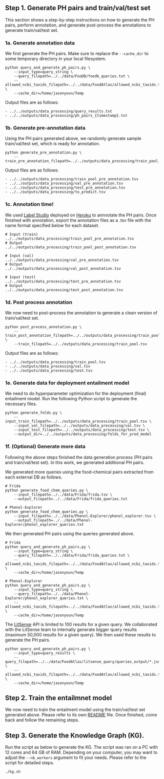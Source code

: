 ## Step 1. Generate PH pairs and train/val/test set

This section shows a step-by-step instructions on how to generate the PH pairs, perform annotation, and generate post-process the annotations to generate train/val/test set.

### 1a. Generate annotation data

We first generate the PH pairs. Make sure to replace the `--cache_dir` to some temporary directory in your local filesystem.
```
python query_and_generate_ph_pairs.py \
    --input_type=query_string \
    --query_filepath=../../data/FooDB/foodb_queries.txt \
    --allowed_ncbi_taxids_filepath=../../data/FoodAtlas/allowed_ncbi_taxids.tsv \
    --cache_dir=/home/jasonyoun/Temp
```

Output files are as follows:
```
- ../../outputs/data_processing/query_results.txt
- ../../outputs/data_processing/ph_pairs_{timestamp}.txt
```

### 1b. Generate pre-annotation data

Using the PH pairs generated above, we randomly generate sample train/val/test set, which is ready for annotation.
```
python generate_pre_annotation.py \
    --train_pre_annotation_filepath=../../outputs/data_processing/train_pool_pre_annotation.tsv
```

Output files are as follows:
```
- ../../outputs/data_processing/train_pool_pre_annotation.tsv
- ../../outputs/data_processing/val_pre_annotation.tsv
- ../../outputs/data_processing/test_pre_annotation.tsv
- ../../outputs/data_processing/to_predict.tsv
```

### 1c. Annotation time!

We used [Label Studio](https://labelstud.io/) deployed on [Heroku](https://www.heroku.com/) to annnotate the PH pairs. Once finished with annotation, export the annotation files as a .tsv file with the name format specified below for each dataset.
```
# Input (train)
../../outputs/data_processing/train_pool_pre_annotation.tsv
# Output
../../outputs/data_processing/train_pool_post_annotation.tsv

# Input (val)
../../outputs/data_processing/val_pre_annotation.tsv
# Output
../../outputs/data_processing/val_post_annotation.tsv

# Input (test)
../../outputs/data_processing/test_pre_annotation.tsv
# Output
../../outputs/data_processing/test_post_annotation.tsv
```

### 1d. Post process annotation

We now need to post-process the annotation to generate a clean version of train/val/test set.
```
python post_process_annotation.py \
    --train_post_annotation_filepath=../../outputs/data_processing/train_pool_post_annotation.tsv \
    --train_filepath=../../outputs/data_processing/train_pool.tsv
```

Output files are as follows:
```
- ../../outputs/data_processing/train_pool.tsv
- ../../outputs/data_processing/val.tsv
- ../../outputs/data_processing/test.tsv
```

### 1e. Generate data for deployment entailment model
We need to do hyperparameter optimization for the deployment (final) entailment model. Run the following Python script to generate the necessary files.
```
python generate_folds.py \
    --input_train_filepath=../../outputs/data_processing/train_pool.tsv \
    --input_val_filepath=../../outputs/data_processing/val.tsv \
    --input_test_filepath=../../outputs/data_processing/test.tsv \
    --output_dir=../../outputs/data_processing/folds_for_prod_model
```

### 1f. (Optional) Generate more data

Following the above steps finished the data generation process (PH pairs and train/val/test set). In this work, we generated additional PH pairs.

We generated more queries using the food-chemical pairs extracted from each external DB as follows.
```
# Frida
python generate_food_chem_queries.py \
    --input_filepath=../../data/Frida/frida.tsv \
    --output_filepath=../../data/Frida/frida_queries.txt

# Phenol-Explorer
python generate_food_chem_queries.py \
    --input_filepath=../../data/Phenol-Explorer/phenol_explorer.tsv \
    --output_filepath=../../data/Phenol-Explorer/phenol_explorer_queries.txt
```

We then generated PH pairs using the queries generated above.
```
# Frida
python query_and_generate_ph_pairs.py \
    --input_type=query_string \
    --query_filepath=../../data/Frida/frida_queries.txt \
    --allowed_ncbi_taxids_filepath=../../data/FoodAtlas/allowed_ncbi_taxids.tsv \
    --cache_dir=/home/jasonyoun/Temp

# Phenol-Explorer
python query_and_generate_ph_pairs.py \
    --input_type=query_string \
    --query_filepath=../../data/Phenol-Explorer/phenol_explorer_queries.txt \
    --allowed_ncbi_taxids_filepath=../../data/FoodAtlas/allowed_ncbi_taxids.tsv \
    --cache_dir=/home/jasonyoun/Temp
```

The [LitSense](https://www.ncbi.nlm.nih.gov/research/litsense/) API is limited to 100 results for a given query. We collaborated with the LitSense team to internally generate bigger query results (maximum 50,000 results for a given query). We then used these results to generate the PH pairs.
```
python query_and_generate_ph_pairs.py \
    --input_type=query_results \
    --query_filepath=../../data/FoodAtlas/litsense_query/queries_output/*.json \
    --allowed_ncbi_taxids_filepath=../../data/FoodAtlas/allowed_ncbi_taxids.tsv \
    --cache_dir=/home/jasonyoun/Temp
```


## Step 2. Train the entailmnet model

We now need to train the entailment model using the train/val/test set generated above. Please refer to its own [README](../entailment/README.md) file. Once finished, come back and follow the remaining steps.


## Step 3. Generate the Knowledge Graph (KG).
Run the script as below to generate the KG. The script was ran on a PC with 12 cores and 64 GB of RAM. Depending on your computer, you may want to adjust the `--nb_workers` argument to fit your needs. Please refer to the script for detailed steps.

```
./kg.sh
```
